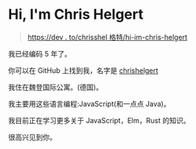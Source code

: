 # Hi, I'm Chris Helgert

> [https://dev . to/chrisshel 格特/hi-im-chris-helgert](https://dev.to/chrishelgert/hi-im-chris-helgert)

我已经编码 5 年了。

你可以在 GitHub 上找到我，名字是 [chrishelgert](https://github.com/chrishelgert)

我住在魏登国际公寓。(德国)。

我主要用这些语言编程:JavaScript(和一点点 Java)。

我目前正在学习更多关于 JavaScript，Elm，Rust 的知识。

很高兴见到你。